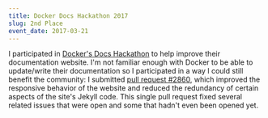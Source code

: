 ```yaml
---
title: Docker Docs Hackathon 2017
slug: 2nd Place
event_date: 2017-03-21
---
```


I participated in [Docker's Docs Hackathon](https://web.archive.org/web/20170510062121/https://docs.docker.com/hackathon/) to help improve their documentation website. I'm not familiar enough with Docker to be able to update/write their documentation so I participated in a way I could still benefit the community: I submitted [pull request #2860](https://github.com/docker/docker.github.io/pull/2860), which improved the responsive behavior of the website and reduced the redundancy of certain aspects of the site's Jekyll code. This single pull request fixed several related issues that were open and some that hadn't even been opened yet.
